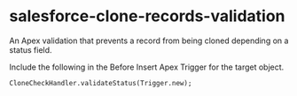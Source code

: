 # salesforce-clone-records-validation
An Apex validation that prevents a record from being cloned depending on a status field.

Include the following in the Before Insert Apex Trigger for the target object.
```
CloneCheckHandler.validateStatus(Trigger.new);
```
